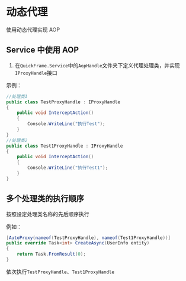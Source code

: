 ﻿# 动态代理

使用动态代理实现 AOP

## Service 中使用 AOP

1. 在`QuickFrame.Service`中的`AopHandle`文件夹下定义代理处理类，并实现`IProxyHandle`接口

示例：

```cs
//处理类1
public class TestProxyHandle : IProxyHandle
{
    public void InterceptAction()
    {
        Console.WriteLine("执行Test");
    }
}
//处理类2
public class Test1ProxyHandle : IProxyHandle
{
    public void InterceptAction()
    {
        Console.WriteLine("执行Test1");
    }
}
```

## 多个处理类的执行顺序

按照设定处理类名称的先后顺序执行

例如：

```cs
[AutoProxy(nameof(TestProxyHandle), nameof(Test1ProxyHandle))]
public override Task<int> CreateAsync(UserInfo entity)
{
    return Task.FromResult(0);
}
```

依次执行`TestProxyHandle`、`Test1ProxyHandle`

